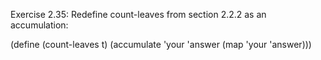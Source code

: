 Exercise 2.35: Redefine count-leaves from section 2.2.2 as an accumulation:

(define (count-leaves t)
  (accumulate 'your 'answer (map 'your 'answer)))
